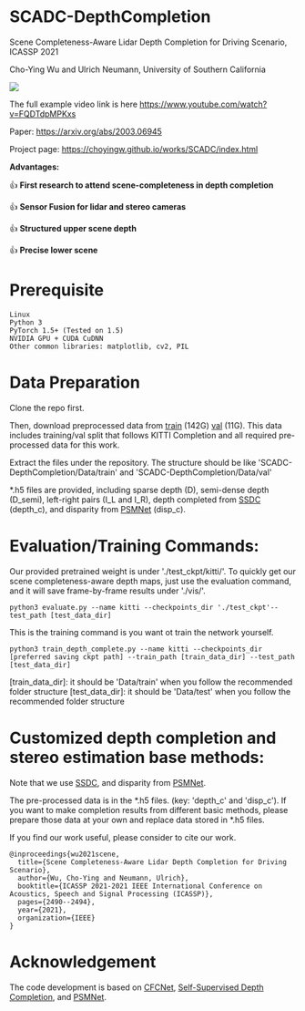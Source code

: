 # SCADC-DepthCompletion
Scene Completeness-Aware Lidar Depth Completion for Driving Scenario, ICASSP 2021

Cho-Ying Wu and Ulrich Neumann, University of Southern California

<img src='demo.gif'>

The full example video link is here https://www.youtube.com/watch?v=FQDTdpMPKxs

Paper: https://arxiv.org/abs/2003.06945

Project page: https://choyingw.github.io/works/SCADC/index.html

**Advantages:**

👍 **First research to attend scene-completeness in depth completion**

👍 **Sensor Fusion for lidar and stereo cameras**

👍 **Structured upper scene depth**

👍 **Precise lower scene**

# Prerequisite

	Linux
	Python 3
	PyTorch 1.5+ (Tested on 1.5)
	NVIDIA GPU + CUDA CuDNN 
	Other common libraries: matplotlib, cv2, PIL

# Data Preparation

Clone the repo first.

Then, download preprocessed data from <a href="https://drive.google.com/file/d/1c78Ox6KfaUkXZf4qx5hVly9Na_QJ5VIv/view?usp=sharing">train</a> (142G) <a href="https://drive.google.com/file/d/1RXJ5GFhE0ZIIBf4wcLXhilu4OVQ1BiEg/view?usp=sharing">val</a> (11G). This data includes training/val split that follows KITTI Completion and all required pre-processed data for this work.

Extract the files under the repository. The structure should be like 'SCADC-DepthCompletion/Data/train' and 'SCADC-DepthCompletion/Data/val'

\*.h5 files are provided, including sparse depth (D), semi-dense depth (D_semi), left-right pairs (I_L and I_R), depth completed from <a href="https://github.com/fangchangma/self-supervised-depth-completion">SSDC</a> (depth_c), and disparity from <a href="https://github.com/JiaRenChang/PSMNet">PSMNet</a> (disp_c).

# Evaluation/Training Commands:

Our provided pretrained weight is under './test_ckpt/kitti/'. To quickly get our scene completeness-aware depth maps, just use the evaluation command, and it will save frame-by-frame results under './vis/'.

	python3 evaluate.py --name kitti --checkpoints_dir './test_ckpt'--test_path [test_data_dir]

This is the training command is you want ot train the network yourself.

	python3 train_depth_complete.py --name kitti --checkpoints_dir [preferred saving ckpt path] --train_path [train_data_dir] --test_path [test_data_dir]

\[train_data_dir\]: it should be 'Data/train' when you follow the recommended folder structure
\[test_data_dir\]: it should be 'Data/test' when you follow the recommended folder structure

# Customized depth completion and stereo estimation base methods:

Note that we use <a href="https://github.com/fangchangma/self-supervised-depth-completion">SSDC</a>, and disparity from <a href="https://github.com/JiaRenChang/PSMNet">PSMNet</a>. 

The pre-processed data is in the \*.h5 files. (key: 'depth_c' and 'disp_c'). If you want to make completion results from different basic methods, please prepare those data at your own and replace data stored in \*.h5 files.


If you find our work useful, please consider to cite our work.

	@inproceedings{wu2021scene,
	  title={Scene Completeness-Aware Lidar Depth Completion for Driving Scenario},
	  author={Wu, Cho-Ying and Neumann, Ulrich},
	  booktitle={ICASSP 2021-2021 IEEE International Conference on Acoustics, Speech and Signal Processing (ICASSP)},
	  pages={2490--2494},
	  year={2021},
	  organization={IEEE}
	}


# Acknowledgement

The code development is based on <a href="https://github.com/choyingw/CFCNet">CFCNet</a>, <a href="https://github.com/fangchangma/self-supervised-depth-completion">Self-Supervised Depth Completion</a>, and <a href="https://github.com/JiaRenChang/PSMNet">PSMNet</a>. 
